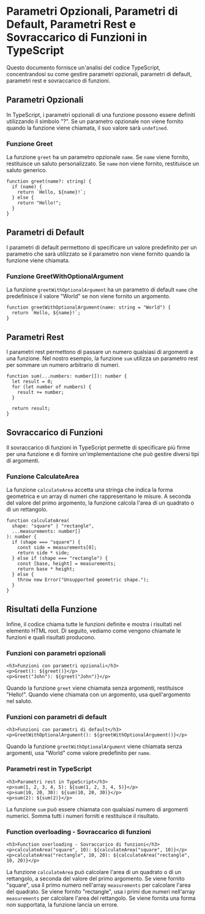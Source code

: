 # Parametri Opzionali, Parametri di Default, Parametri Rest e Sovraccarico di Funzioni in TypeScript

Questo documento fornisce un'analisi del codice TypeScript, concentrandosi su come gestire parametri opzionali, parametri di default, parametri rest e sovraccarico di funzioni.

## Parametri Opzionali

In TypeScript, i parametri opzionali di una funzione possono essere definiti utilizzando il simbolo "?". Se un parametro opzionale non viene fornito quando la funzione viene chiamata, il suo valore sarà `undefined`.

### Funzione Greet

La funzione `greet` ha un parametro opzionale `name`. Se `name` viene fornito, restituisce un saluto personalizzato. Se `name` non viene fornito, restituisce un saluto generico.

```tsx
function greet(name?: string) {
  if (name) {
    return `Hello, ${name}!`;
  } else {
    return "Hello!";
  }
}
```

## Parametri di Default

I parametri di default permettono di specificare un valore predefinito per un parametro che sarà utilizzato se il parametro non viene fornito quando la funzione viene chiamata.

### Funzione GreetWithOptionalArgument

La funzione `greetWithOptionalArgument` ha un parametro di default `name` che predefinisce il valore "World" se non viene fornito un argomento.

```tsx
function greetWithOptionalArgument(name: string = "World") {
  return `Hello, ${name}!`;
}
```

## Parametri Rest

I parametri rest permettono di passare un numero qualsiasi di argomenti a una funzione. Nel nostro esempio, la funzione `sum` utilizza un parametro rest per sommare un numero arbitrario di numeri.

```tsx
function sum(...numbers: number[]): number {
  let result = 0;
  for (let number of numbers) {
    result += number;
  }

  return result;
}
```

## Sovraccarico di Funzioni

Il sovraccarico di funzioni in TypeScript permette di specificare più firme per una funzione e di fornire un'implementazione che può gestire diversi tipi di argomenti.

### Funzione CalculateArea

La funzione `calculateArea` accetta una stringa che indica la forma geometrica e un array di numeri che rappresentano le misure. A seconda del valore del primo argomento, la funzione calcola l'area di un quadrato o di un rettangolo.

```tsx
function calculateArea(
  shape: "square" | "rectangle",
  ...measurements: number[]
): number {
  if (shape === "square") {
    const side = measurements[0];
    return side * side;
  } else if (shape === "rectangle") {
    const [base, height] = measurements;
    return base * height;
  } else {
    throw new Error("Unsupported geometric shape.");
  }
}
```
## Risultati della Funzione

Infine, il codice chiama tutte le funzioni definite e mostra i risultati nel elemento HTML root. Di seguito, vediamo come vengono chiamate le funzioni e quali risultati producono.

### Funzioni con parametri opzionali

```tsx
<h3>Funzioni con parametri opzionali</h3>
<p>Greet(): ${greet()}</p>
<p>Greet("John"): ${greet("John")}</p>
```

Quando la funzione `greet` viene chiamata senza argomenti, restituisce "Hello!". Quando viene chiamata con un argomento, usa quell'argomento nel saluto.

### Funzioni con parametri di default

```tsx
<h3>Funzioni con parametri di default</h3>
<p>GreetWithOptionalArgument(): ${greetWithOptionalArgument()}</p>
```

Quando la funzione `greetWithOptionalArgument` viene chiamata senza argomenti, usa "World" come valore predefinito per `name`.

### Parametri rest in TypeScript

```tsx
<h3>Parametri rest in TypeScript</h3>
<p>sum(1, 2, 3, 4, 5): ${sum(1, 2, 3, 4, 5)}</p>
<p>sum(10, 20, 30): ${sum(10, 20, 30)}</p>
<p>sum(2): ${sum(2)}</p>
```

La funzione `sum` può essere chiamata con qualsiasi numero di argomenti numerici. Somma tutti i numeri forniti e restituisce il risultato.

### Function overloading - Sovraccarico di funzioni

```tsx
<h3>Function overloading - Sovraccarico di funzioni</h3>
<p>calculateArea("square", 10): ${calculateArea("square", 10)}</p>
<p>calculateArea("rectangle", 10, 20): ${calculateArea("rectangle", 10, 20)}</p>
```

La funzione `calculateArea` può calcolare l'area di un quadrato o di un rettangolo, a seconda del valore del primo argomento. Se viene fornito "square", usa il primo numero nell'array `measurements` per calcolare l'area del quadrato. Se viene fornito "rectangle", usa i primi due numeri nell'array `measurements` per calcolare l'area del rettangolo. Se viene fornita una forma non supportata, la funzione lancia un errore.
